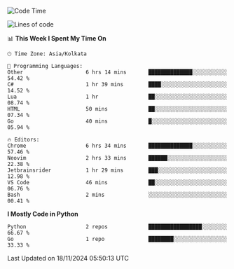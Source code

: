 <!--START_SECTION:waka-->
![Code Time](http://img.shields.io/badge/Code%20Time-396%20hrs%2056%20mins-blue)

![Lines of code](https://img.shields.io/badge/From%20Hello%20World%20I%27ve%20Written-387%20lines%20of%20code-blue)

📊 **This Week I Spent My Time On** 

```text
🕑︎ Time Zone: Asia/Kolkata

💬 Programming Languages: 
Other                    6 hrs 14 mins       ██████████████░░░░░░░░░░░   54.42 % 
C#                       1 hr 39 mins        ████░░░░░░░░░░░░░░░░░░░░░   14.52 % 
Lua                      1 hr                ██░░░░░░░░░░░░░░░░░░░░░░░   08.74 % 
HTML                     50 mins             ██░░░░░░░░░░░░░░░░░░░░░░░   07.34 % 
Go                       40 mins             █░░░░░░░░░░░░░░░░░░░░░░░░   05.94 % 

🔥 Editors: 
Chrome                   6 hrs 34 mins       ██████████████░░░░░░░░░░░   57.46 % 
Neovim                   2 hrs 33 mins       ██████░░░░░░░░░░░░░░░░░░░   22.38 % 
Jetbrainsrider           1 hr 29 mins        ███░░░░░░░░░░░░░░░░░░░░░░   12.98 % 
VS Code                  46 mins             ██░░░░░░░░░░░░░░░░░░░░░░░   06.76 % 
Bash                     2 mins              ░░░░░░░░░░░░░░░░░░░░░░░░░   00.41 % 
```

**I Mostly Code in Python** 

```text
Python                   2 repos             █████████████████░░░░░░░░   66.67 % 
Go                       1 repo              ████████░░░░░░░░░░░░░░░░░   33.33 % 
```




 Last Updated on 18/11/2024 05:50:13 UTC
<!--END_SECTION:waka-->
